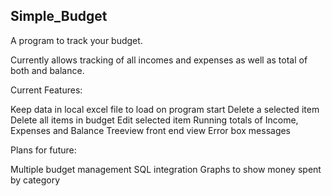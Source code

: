 ## Simple_Budget

A program to track your budget.

Currently allows tracking of all incomes and expenses as well as total of both and balance.

Current Features:

Keep data in local excel file to load on program start
Delete a selected item
Delete all items in budget
Edit selected item
Running totals of Income, Expenses and Balance
Treeview front end view
Error box messages

Plans for future:

Multiple budget management
SQL integration
Graphs to show money spent by category
